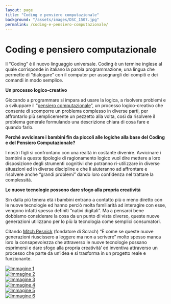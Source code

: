 ```yaml
---
layout: page
title: "Coding e pensiero computazionale"
background: "/assets/images/DSC_1507.jpg"
permalink: /coding-e-pensiero-computazionale/
---
```


# Coding e pensiero computazionale

Il “Coding” è il nuovo linguaggio universale. Coding è un termine inglese al quale corrisponde in italiano la parola programmazione, una lingua che permette di “dialogare” con il computer per assegnargli dei compiti e dei comandi in modo semplice.

**Un processo logico-creativo**

​Giocando a programmare si impara ad usare la logica, a risolvere problemi e a sviluppare il “<a href="http://www.cs.cmu.edu/~15110-s13/Wing06-ct.pdf">pensiero computazionale</a>”, un processo logico-creativo che consente di scomporre un problema complesso in diverse parti, per affrontarlo più semplicemente un pezzetto alla volta, così da risolvere il problema generale formulando una descrizione chiara di cosa fare e quando farlo.

**Perché avvicinare i bambini fin da piccoli alle logiche alla base del Coding e del Pensiero Computazionale?**

I nostri figli si confrontano con una realtà in costante divenire. Avvicinare i bambini a queste tipologie di ragionamento logico vuol dire mettere a loro disposizione degli strumenti cognitivi che potranno ri-utilizzare in diverse situazioni ed in diverse discipline e che li aiuteranno ad affrontare e risolvere anche “grandi problemi” dando loro confidenza nel trattare la complessità.

**Le nuove tecnologie possono dare sfogo alla propria creatività**

​Sin dalla più tenera età i bambini entrano a contatto più o meno diretto con le nuove tecnologie ed hanno perciò molta familiarità ad interagire con esse, vengono infatti spesso definiti “nativi digitali”. Ma a pensarci bene dobbiamo considerare la cosa da un punto di vista diverso, queste nuove generazioni utilizzano per lo più la tecnologia come semplici consumatori.

Citando <a href="https://www.ted.com/talks/mitch_resnick_let_s_teach_kids_to_code/transcript?language=it">Mitch Resnick</a> (fondatore di Scrach) “È come se queste nuove generazioni riuscissero a leggere ma non a scrivere” molto spesso manca loro la consapevolezza che attraverso le nuove tecnologie possano esprimersi e dare sfogo alla propria creatività’ ed inventiva attraverso un processo che parte da un’idea e si trasforma in un progetto reale e funzionante.

<div class="image-grid">
    <div class="image-item">
        <a href="{{ '/assets/images/slideshow/1.jpg' | relative_url }}" data-lightbox="gallery" data-title="Immagine 1">
            <img src="{{ '/assets/images/slideshow/1.jpg' | relative_url }}" alt="Immagine 1">
        </a>
    </div>
    <div class="image-item">
        <a href="{{ '/assets/images/slideshow/2.jpg' | relative_url }}" data-lightbox="gallery" data-title="Immagine 2">
            <img src="{{ '/assets/images/slideshow/2.jpg' | relative_url }}" alt="Immagine 2">
        </a>
    </div>
    <div class="image-item">
        <a href="{{ '/assets/images/slideshow/3.jpg' | relative_url }}" data-lightbox="gallery" data-title="Immagine 3">
            <img src="{{ '/assets/images/slideshow/3.jpg' | relative_url }}" alt="Immagine 3">
        </a>
    </div>
    <div class="image-item">
        <a href="{{ '/assets/images/slideshow/4.png' | relative_url }}" data-lightbox="gallery" data-title="Immagine 4">
            <img src="{{ '/assets/images/slideshow/4.png' | relative_url }}" alt="Immagine 4">
        </a>
    </div>
    <div class="image-item">
        <a href="{{ '/assets/images/slideshow/5.jpg' | relative_url }}" data-lightbox="gallery" data-title="Immagine 5">
            <img src="{{ '/assets/images/slideshow/5.jpg' | relative_url }}" alt="Immagine 5">
        </a>
    </div>
    <div class="image-item">
        <a href="{{ '/assets/images/slideshow/6.jpg' | relative_url }}" data-lightbox="gallery" data-title="Immagine 6">
            <img src="{{ '/assets/images/slideshow/6.jpg' | relative_url }}" alt="Immagine 6">
        </a>
    </div>
</div>
